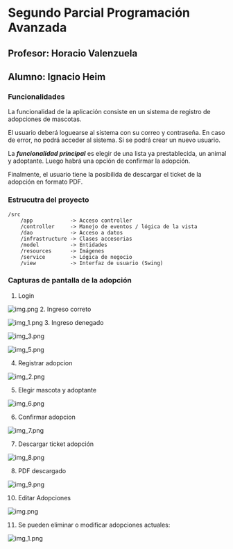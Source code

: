 # Segundo Parcial Programación Avanzada

## Profesor: Horacio Valenzuela
## Alumno: Ignacio Heim

### Funcionalidades
La funcionalidad de la aplicación consiste en un sistema de registro de adopciones de mascotas.

El usuario deberá loguearse al sistema con su correo y contraseña. En caso de error, no podrá acceder al sistema.
Si se podrá crear un nuevo usuario.

La ***funcionalidad principal*** es elegir de una lista ya prestablecida, un animal y adoptante. Luego habrá una opción de confirmar la adopción.

Finalmente, el usuario tiene la posibilida de descargar el ticket de la adopción en formato PDF.

### Estrucutra del proyecto
    /src
        /app            -> Acceso controller
        /controller     -> Manejo de eventos / lógica de la vista
        /dao            -> Acceso a datos
        /infrastructure -> Clases accesorias
        /model          -> Entidades
        /resources      -> Imágenes
        /service        -> Lógica de negocio
        /view           -> Interfaz de usuario (Swing)


### Capturas de pantalla de la adopción

1. Login

![img.png](capturas/img.png)
2. Ingreso correto

![img_1.png](capturas/img_1.png)
3. Ingreso denegado

![img_3.png](capturas/img_3.png)

![img_5.png](capturas/img_5.png)

4. Registrar adopcion

![img_2.png](capturas/img_2.png)

5. Elegir mascota y adoptante

![img_6.png](capturas/img_6.png)

6. Confirmar adopcion

![img_7.png](capturas/img_7.png)

7. Descargar ticket adopción

![img_8.png](capturas/img_8.png)

8. PDF descargado

![img_9.png](capturas/img_9.png)

10. Editar Adopciones

![img.png](capturas/img10.png)

11. Se pueden eliminar o modificar adopciones actuales:

![img_1.png](capturas/img_11.png)